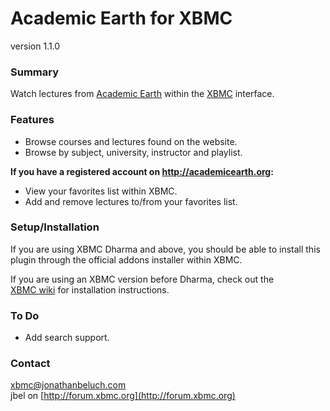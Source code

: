 Academic Earth for XBMC
=======================
version 1.1.0

### Summary

Watch lectures from [Academic Earth](http://academicearth.org) within 
the [XBMC](http://xbmc.org) interface.

### Features

* Browse courses and lectures found on the website.
* Browse by subject, university, instructor and playlist.

**If you have a registered account on <http://academicearth.org>:**

* View your favorites list within XBMC.
* Add and remove lectures to/from your favorites list.

### Setup/Installation

If you are using XBMC Dharma and above, you should be able to install
this plugin through the official addons installer within XBMC. 

If you are using an XBMC version before Dharma, check out the  
[XBMC wiki](http://wiki.xbmc.org/?title=HOW-TO_install_and_use_plugins_in_XBMC)
for installation instructions.

### To Do

* Add search support.

### Contact

xbmc@jonathanbeluch.com  
jbel on [http://forum.xbmc.org](http://forum.xbmc.org)
